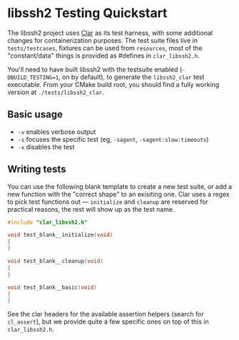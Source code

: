 # libssh2 Testing Quickstart

The libssh2 project uses [Clar](https://github.com/clar-test/clar) as its test harness, with some
additional changes for containerization purposes. The test suite files live in `tests/testcases`,
fixtures can be used from `resources`, most of the "constant/data" things is provided as
\#defines in `clar_libssh2.h`.

You'll need to have built libssh2 with the testsuite enabled (`-DBUILD_TESTING=1`, on by default),
to generate the `libssh2_clar` test executable. From your CMake build root, you should
find a fully working version at `./tests/libssh2_clar`.

## Basic usage

- `-v` enables verbose output
- `-s` focuses the specific test (eg, `-sagent`, `-sagent:slow:timeouts`)
- `-x` disables the test

## Writing tests

You can use the following blank template to create a new test suite, or add a new function with
the "correct shape" to an exisiting one. Clar uses a regex to pick test functions out — `initialize` and `cleanup` are reserved for practical reasons, the rest will show up as the test name.

```c
#include "clar_libssh2.h"

void test_blank__initialize(void)
{
}

void test_blank__cleanup(void)
{
}

void test_blank__basic(void)
{
}
```

See the clar headers for the available assertion helpers (search for `cl_assert`), but we provide quite a few specific ones on top of this in `clar_libssh2.h`.
